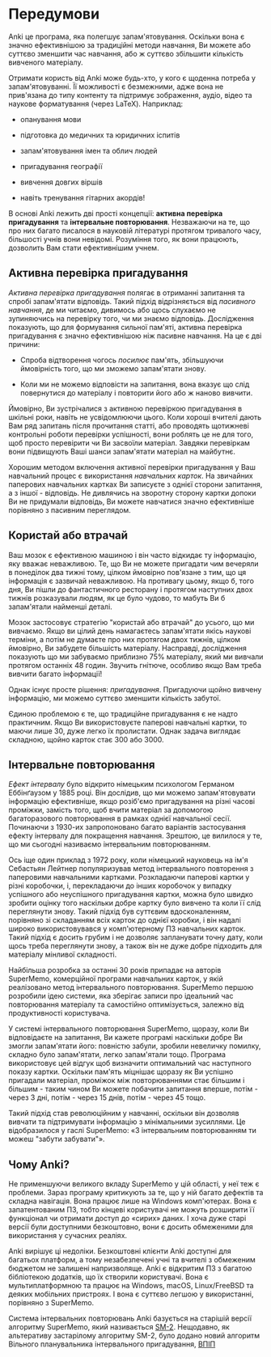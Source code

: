 # Передумови

<!-- toc -->

Anki це програма, яка полегшує запам'ятовування. Оскільки вона є значно
ефективнішою за традиційні методи навчання, Ви можете або суттєво зменшити час
навчання, або ж суттєво збільшити кількість вивченого матеріалу.

Отримати користь від Anki може будь-хто, у кого є щоденна потреба у
запам'ятовуванні. Її можливості є безмежними, адже вона не прив'язана до типу
контенту та підтримує зображення, аудіо, відео та наукове форматування (через
LaTeX). Наприклад:

- опанування мови

- підготовка до медичних та юридичних іспитів

- запам'ятовування імен та облич людей

- пригадування географії

- вивчення довгих віршів

- навіть тренування гітарних акордів!

В основі Anki лежить дві прості концепції: **активна перевірка пригадування**
та **інтервальне повторювання**. Незважаючи на те, що про них багато писалося в
науковій літературі протягом тривалого часу, більшості учнів вони невідомі.
Розуміння того, як вони працюють, дозволить Вам стати ефективнішим учнем.

## Активна перевірка пригадування

_Активна перевірка пригадування_ полягає в отриманні запитання та спробі
запам'ятати відповідь. Такий підхід відрізняється від _пасивного навчання_, де
ми читаємо, дивимось або щось слухаємо не зупиняючись на перевірку того, чи ми
знаємо відповідь. Дослідження показують, що для формування сильної пам'яті,
активна перевірка пригадування є значно ефективнішою ніж пасивне навчання.
На це є дві причини:

- Спроба відтворення чогось _посилює_ пам'ять, збільшуючи ймовірність того, що
  ми зможемо запам'ятати знову.

- Коли ми не можемо відповісти на запитання, вона вказує що слід повернутися
  до матеріалу і повторити його або ж наново вивчити.

Ймовірно, Ви зустрічалися з активною перевіркою пригадування в шкільні роки,
навіть не усвідомлюючи цього. Коли хороші вчителі дають Вам ряд запитань після
прочитання статті, або проводять щотижневі контрольні роботи перевірки
успішності, вони роблять це не для того, щоб просто перевірити чи Ви засвоїли
матеріал. Завдяки перевіркам вони підвищують Ваші шанси запам'ятати матеріал на
майбутнє.

Хорошим методом включення активної перевірки пригадування у Ваш навчальний
процес є використання _навчальних карток_. На звичайних паперових навчальних
картках Ви записуєте з однієї сторони запитання, а з іншої - відповідь. Не
дивлячись на зворотну сторону картки допоки Ви не придумали відповідь, Ви
можете навчатися значно ефективніше порівняно з пасивним переглядом.

## Користай або втрачай

Ваш мозок є ефективною машиною і він часто відкидає ту інформацію, яку вважає
неважливою. Те, що Ви не можете пригадати чим вечеряли в понеділок два тижні
тому, цілком ймовірно пов'язане з тим, що ця інформація є зазвичай неважливою.
На противагу цьому, якщо б, того дня, Ви пішли до фантастичного ресторану і
протягом наступних двох тижнів розказували людям, як це було чудово, то мабуть
Ви б запам'ятали найменші деталі.

Мозок застосовує стратегію "користай або втрачай" до усього, що ми вивчаємо.
Якщо ви цілий день намагаєтесь запам'ятати якісь наукові терміни, а потім не
думаєте про них протягом двох тижнів, цілком ймовірно, Ви забудете більшість
матеріалу. Насправді, дослідження показують що ми забуваємо приблизно 75%
матеріалу, який ми вивчали протягом останніх 48 годин. Звучить гнітюче,
особливо якщо Вам треба вивчити багато інформації!

Однак існує просте рішення: _пригадування_. Пригадуючи щойно вивчену
інформацію, ми можемо суттєво зменшити кількість забутої.

Єдиною проблемою є те, що традиційне пригадування є не надто практичним. Якщо
Ви використовуєте паперові навчальні картки, то маючи лише 30, дуже легко їх
пролистати. Однак задача виглядає складною, щойно карток стає 300 або 3000.

## Інтервальне повторювання

_Ефект інтервалу_ було відкрито німецьким психологом Германом Еббінґаузом у
1885 році. Він дослідив, що ми можемо запам'ятовувати інформацію ефективніше,
якщо розіб'ємо пригадування на різні часові проміжки, замість того, щоб вчити
матеріал за допомогою багаторазового повторювання в рамках однієї навчальної
сесії. Починаючи з 1930-их запропоновано багато варіантів застосування
ефекту інтервалу для покращення навчання. Зрештою, це вилилося у те, що ми
сьогодні називаємо інтервальним повторюванням.

Ось іще один приклад з 1972 року, коли німецький науковець на ім'я Себастьян
Лейтнер популяризував метод інтервального повторення з паперовими навчальними
картками. Розкладаючи паперові картки у різні коробочки, і, перекладаючи до
інших коробочок у випадку успішного або неуспішного пригадування картки, можна
було швидко зробити оцінку того наскільки добре картку було вивчено та
коли її слід переглянути знову. Такий підхід був суттєвим вдосконаленням,
порівняно зі складанням всіх карток до однієї коробки, і він надалі широко
використовувався у комп'ютерному ПЗ навчальних карток. Такий підхід є досить 
грубим і не дозволяє запланувати точну дату, коли щось треба переглянути
знову, а також він не дуже добре підходить для матеріалу мінливої складності.

Найбільша розробка за останні 30 років припадає на авторів SuperMemo,
комерційної програми навчальних карток, у якій реалізовано метод інтервального
повторювання. SuperMemo першою розробили ідею системи, яка зберігає записи
про ідеальний час повторювання матеріалу та самостійно оптимізується, залежно
від продуктивності користувача.

У системі інтервального повторювання SuperMemo, щоразу, коли Ви відповідаєте на
запитання, Ви кажете програмі наскільки добре Ви змогли запам'ятати його:
повністю забули, зробили невеличку помилку, складно було запам'ятати, легко
запам'ятали тощо. Програма використовує цей відгук щоб визначити оптимальний
час наступного показу картки. Оскільки пам'ять міцнішає щоразу як Ви успішно
пригадали матеріал, проміжок між повторюваннями стає більшим і більшим - таким
чином Ви можете побачити запитання вперше, потім - через 3 дні, потім -
через 15 днів, потім - через 45 тощо.

Такий підхід став революційним у навчанні, оскільки він дозволяв вивчати та
підтримувати інформацію з мінімальними зусиллями. Це відобразилося у
гаслі SuperMemo: «З інтервальним повторюванням ти можеш "забути забувати"».

## Чому Anki?

Не применшуючи великого вкладу SuperMemo у цій області, у неї теж є проблеми.
Зараз програму критикують за те, що у ній багато дефектів та складна навігація.
Вона працює лише на Windows комп'ютерах. Вона є запатентованим ПЗ, тобто
кінцеві користувачі не можуть розширити її функціонал чи отримати доступ до
«сирих» даних. І хоча дуже старі версії були доступними безкоштовно, вони є
досить обмеженими для використання у сучасних реаліях.

Anki вирішує ці недоліки. Безкоштовні клієнти Anki доступні для багатьох
платформ, а тому незабезпечені учні та вчителі з обмеженим бюджетом не залишені
напризволяще. Anki є відкритим ПЗ з багатою бібліотекою додатків, що їх 
створили користувачі. Вона є мультиплатформною та працює на Windows, macOS,
Linux/FreeBSD та деяких мобільних пристроях. І вона є суттєво легшою у
використанні, порівняно з SuperMemo.

Система інтервальних повторювань Anki базується на старішій версії алгоритму
SuperMemo, який називається
[SM-2](https://faqs.ankiweb.net/what-spaced-repetition-algorithm). Нещодавно,
як альтеративу застарілому алгоритму SM-2, було додано новий алгоритм
Вільного планувальника інтервального пригадування,
[ВПІП](https://docs.ankiweb.net/deck-options.html?highlight=FSRS#fsrs)
